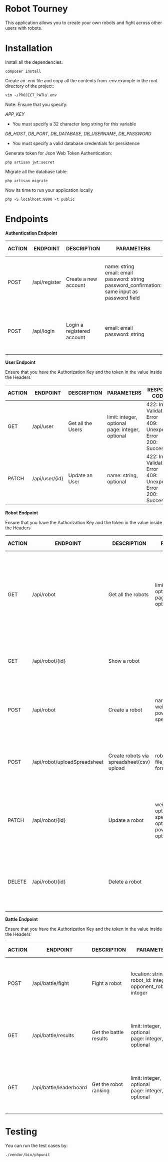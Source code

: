 # Robot Tourney

This application allows you to create your own robots and fight across other users with robots. 

# Installation

Install all the dependencies:

    composer install

Create an .env file and copy all the contents from .env.example in the root directory of the project:

    vim ~/PROJECT_PATH/.env

Note: 
Ensure that you specify:

*APP_KEY*
- You must specify a 32 character long string for this variable

*DB_HOST*, *DB_PORT*, *DB_DATABASE*, *DB_USERNAME*, *DB_PASSWORD*
- You must specify a valid database credentials for persistence

Generate token for Json Web Token Authentication:

    php artisan jwt:secret

Migrate all the database table:

    php artisan migrate

Now its time to run your application locally

    php -S localhost:8800 -t public


# Endpoints

**Authentication Endpoint**

| ACTION |ENDPOINT  | DESCRIPTION |PARAMETERS  |RESPONSE CODES  | DATA |
|--|--|--|--|--|--|
| POST | /api/register | Create a new account | name: string <br>email: email<br>password: string<br>password_confirmation: same input as password field | 422: Input Validation Error<br>409: Unexpected Error<br>201: Success | `{"data": {"id": 1,"name": "Jay Doe","email": "jay@doe.com","created_at": "2019-11-01 07:12:09","updated_at": "2019-11-01 07:12:09"}}` |
| POST | /api/login | Login a registered account | email: email<br>password: string | 401: Unauthorized<br>409: Unexpected Error<br>200: Success | `{"token": "eyJ0eXAiOiJKV1QiLCJhbGciOiJIUzI1NiJ9.eyJpc3MiOiJodHRwOlwvXC9sb2NhbGhvc3Q6ODgwMFwvYXBpXC9sb2dpbiIsImlhdCI6MTU3MjU5MjQ3MCwiZXhwIjoxNTcyNTk2MDcwLCJuYmYiOjE1NzI1OTI0NzAsImp0aSI6InpvOXdSbVQwWVhhYm80dHoiLCJzdWIiOjEsInBydiI6IjIzYmQ1Yzg5NDlmNjAwYWRiMzllNzAxYzQwMDg3MmRiN2E1OTc2ZjcifQ.R-P06j3Sw_a-VW_LshaDr5xVZp6M1iViVkMPfb7snLk","token_type": "bearer","expires_in": 3600}` |

**User Endpoint**

Ensure that you have the Authorization Key and the token in the value inside the Headers

| ACTION |ENDPOINT  | DESCRIPTION |PARAMETERS  |RESPONSE CODES  | DATA |
|--|--|--|--|--|--|
| GET | /api/user | Get all the Users | limit: integer, optional<br>page: integer, optional | 422: Input Validation Error<br>409: Unexpected Error<br>200: Success | `{"data":[{"id":1,"name":"Jay Doe","email":"jay@doe.com","created_at":"2019-11-01 07:12:09","updated_at":"2019-11-01 07:12:09"}]}` |
| PATCH  | /api/user/{id} | Update an User | name: string, optional | 422: Input Validation Error<br>409: Unexpected Error<br>200: Success | `{"data":{"id":1,"name":"Jay Doe","email":"jay@doe.com","created_at":"2019-11-01 07:12:09","updated_at":"2019-11-01 07:12:09"}}` |

**Robot Endpoint**

Ensure that you have the Authorization Key and the token in the value inside the Headers

| ACTION |ENDPOINT  | DESCRIPTION |PARAMETERS  |RESPONSE CODES  | . |
|--|--|--|--|--|--|
| GET | /api/robot | Get all the robots | limit: integer, optional<br>page: integer, optional | 422: Input Validation Error<br> 409: Unexpected Error<br>200: Success | `{"data":[{"id":1,"name":"Terminal","weight":"90.32","power":"2.00","speed":"3.00","created_at":"2019-11-01 07:26:04","updated_at":"2019-11-01 07:26:04","user":{"id":1,"name":"Jay Doe","email":"jay@doe.com","created_at":"2019-11-01 07:12:09","updated_at":"2019-11-01 07:12:09"}},{"id":2,"name":"Postman","weight":"121.12","power":"12.00","speed":"2.00","created_at":"2019-11-01 07:31:15","updated_at":"2019-11-01 07:31:15","user":{"id":1,"name":"Jay Doe","email":"jay@doe.com","created_at":"2019-11-01 07:12:09","updated_at":"2019-11-01 07:12:09"}},{"id":3,"name":"Paw","weight":"39.00","power":"2.00","speed":"2.00","created_at":"2019-11-01 07:31:15","updated_at":"2019-11-01 07:31:15","user":{"id":1,"name":"Jay Doe","email":"jay@doe.com","created_at":"2019-11-01 07:12:09","updated_at":"2019-11-01 07:12:09"}},{"id":4,"name":"Slack","weight":"122.00","power":"3.00","speed":"2.00","created_at":"2019-11-01 07:31:15","updated_at":"2019-11-01 07:31:15","user":{"id":1,"name":"Jay Doe","email":"jay@doe.com","created_at":"2019-11-01 07:12:09","updated_at":"2019-11-01 07:12:09"}}]}` |
| GET | /api/robot/{id} | Show a robot |  | 404: Robot not found<br>409: Unexpected Error<br>200: Success | `{"data":{"id":2,"name":"Postman","weight":"121.12","power":"12.00","speed":"2.00","created_at":"2019-11-01 07:31:15","updated_at":"2019-11-01 07:31:15","user":{"id":1,"name":"Jay Doe","email":"jay@doe.com","created_at":"2019-11-01 07:12:09","updated_at":"2019-11-01 07:12:09"}}}` |
| POST | /api/robot | Create a robot | name: string<br>weight: string<br>power: numeric<br>speed: numeric | 422: Input Validation Error<br>409: Unexpected Error<br>201: Success | `{"data":{"id":1,"name":"Terminal","weight":"90.32","power":"2","speed":"3","created_at":"2019-11-01 07:26:04","updated_at":"2019-11-01 07:26:04"}}` |
| POST | /api/robot/uploadSpreadsheet | Create robots via spreadsheet(csv) upload | robot_spreadsheet: file, should be .csv format | 422: Input Validation Error<br>409: Unexpected Error<br>201: Success | `{"data":[{"id":2,"name":"Postman","weight":"121.12","power":"12","speed":"2","created_at":"2019-11-01 07:31:15","updated_at":"2019-11-01 07:31:15"},{"id":3,"name":"Paw","weight":"39","power":"2","speed":"2","created_at":"2019-11-01 07:31:15","updated_at":"2019-11-01 07:31:15"},{"id":4,"name":"Slack","weight":"122","power":"3","speed":"2","created_at":"2019-11-01 07:31:15","updated_at":"2019-11-01 07:31:15"}]}` |
| PATCH | /api/robot/{id} | Update a robot | weight: numeric, optional<br>speed: numeric, optional<br>power: numeric, optional | 404: Robot not found<br>422: Input Validation Error<br>409: Unexpected Error<br>200: Success | `{"data":{"id":2,"name":"Postman","weight":"4.00","power":"5.00","speed":"6.00","created_at":"2019-11-01 07:31:15","updated_at":"2019-11-01 07:37:00","user":{"id":1,"name":"Jay Doe","email":"jay@doe.com","created_at":"2019-11-01 07:12:09","updated_at":"2019-11-01 07:12:09"}}}` |
| DELETE | /api/robot/{id} | Delete a robot |  | 404: Robot not found<br>409: Unexpected Error<br>204: Success with no content |  |

**Battle Endpoint**

Ensure that you have the Authorization Key and the token in the value inside the Headers

| ACTION |ENDPOINT  | DESCRIPTION |PARAMETERS  |RESPONSE CODES  | . |
|--|--|--|--|--|--|
| POST | /api/battle/fight | Fight a robot | location: string<br>robot_id: integer<br>opponent_robot_id: integer | 422: Input Validation Error<br>409: Unexpected Error<br>200: Success | `{"data":{"id":1,"location":"Hiroshima","created_at":"2019-11-01 07:44:55","updated_at":"2019-11-01 07:44:55","challengers":[{"id":1,"robot_id":1,"user_id":1,"battle_id":1,"is_victorious":1,"is_initiator":1,"created_at":"2019-11-01 07:44:55","updated_at":""},{"id":2,"robot_id":2,"user_id":1,"battle_id":1,"is_victorious":0,"is_initiator":0,"created_at":"2019-11-01 07:44:55","updated_at":""}]}}` |
| GET | /api/battle/results | Get the battle results | limit: integer, optional<br>page: integer, optional | 422: Input Validation Error<br> 409: Unexpected Error<br> 200: Success | `{"data":[{"id":3,"location":"Kyoto","winning_robot":{"id":4,"name":"Slack","weight":"122.00","power":"3.00","speed":"2.00"},"defeated_robot":{"id":1,"name":"Terminal","weight":"90.32","power":"2.00","speed":"3.00"},"created_at":"2019-11-01 07:48:42","updated_at":"2019-11-01 07:48:42"},{"id":2,"location":"Hiroshima","winning_robot":{"id":1,"name":"Terminal","weight":"90.32","power":"2.00","speed":"3.00"},"defeated_robot":{"id":3,"name":"Paw","weight":"39.00","power":"2.00","speed":"2.00"},"created_at":"2019-11-01 07:48:31","updated_at":"2019-11-01 07:48:31"},{"id":1,"location":"Hiroshima","winning_robot":{"id":1,"name":"Terminal","weight":"90.32","power":"2.00","speed":"3.00"},"defeated_robot":{"id":2,"name":"Postman","weight":"4.00","power":"5.00","speed":"6.00"},"created_at":"2019-11-01 07:44:55","updated_at":"2019-11-01 07:44:55"}]}` |
| GET | /api/battle/leaderboard | Get the robot ranking | limit: integer, optional<br>page: integer, optional | 422: Input Validation Error<br>409: Unexpected Error<br>200: Success | `{"data":[{"robot_id":1,"name":"Terminal","battle_count":3,"winning_count":2,"losing_count":1},{"robot_id":4,"name":"Slack","battle_count":1,"winning_count":1,"losing_count":0},{"robot_id":2,"name":"Postman","battle_count":1,"winning_count":0,"losing_count":1},{"robot_id":3,"name":"Paw","battle_count":1,"winning_count":0,"losing_count":1}]}` |

# Testing

You can run the test cases by:

    ./vendor/bin/phpunit 
